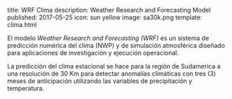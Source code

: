 title: WRF Clima
description: Weather Research and Forecasting Model
published: 2017-05-25
icon: sun yellow
image: sa30k.png
template: clima.html

El modelo _Weather Research and Forecasting (WRF)_ es un sistema de predicción 
numérica del clima (NWP) y de simulación atmosférica diseñado para aplicaciones 
de investigación y ejecución operacional.
        
La predicción del clima estacional se hace para la región de 
Sudamerica a una resolución de 30 Km para detectar anomalías climáticas con 
tres (3) meses de anticipación utilizando las variables de precipitación y 
temperatura.
